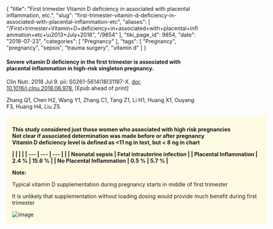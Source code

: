 {
    "title": "First trimester Vitamin D deficiency in associated with placental inflammation, etc.",
    "slug": "first-trimester-vitamin-d-deficiency-in-associated-with-placental-inflammation-etc",
    "aliases": [
        "/First+trimester+Vitamin+D+deficiency+in+associated+with+placental+inflammation+etc+\u2013+July+2018",
        "/9854"
    ],
    "tiki_page_id": 9854,
    "date": "2018-07-23",
    "categories": [
        "Pregnancy"
    ],
    "tags": [
        "Pregnancy",
        "pregnancy",
        "sepsis",
        "trauma surgery",
        "vitamin d"
    ]
}


#### Severe vitamin D deficiency in the first trimester is associated with placental inflammation in high-risk singleton pregnancy.

Clin Nutr. 2018 Jul 9. pii: S0261-5614(18)31197-X. [doi: 10.1016/j.clnu.2018.06.978.](https://doi.org/10.1016/j.clnu.2018.06.978.) <span>[Epub ahead of print]</span>

Zhang Q1, Chen H2, Wang Y1, Zhang C1, Tang Z1, Li H1, Huang X1, Ouyang F3, Huang H4, Liu Z5.

<div class="border" style="background-color:#FFFAE2;padding:15px;margin:10px 0;border-radius:5px;width:650px">

 **This study considered just those women who associated with high risk pregnancies  
Not clear if associated determination was made before or after pregnancy  
Vitamin D deficiency level is defined as <11 ng in text, but < 8 ng in chart** 

 **| | | |
| --- | --- | --- |
|  | Neonatal sepsis | Fetal intrauterine infection |
| Placental Inflammation | 2.4 % | 15.6 % |
| No Placental Inflammation | 0.5 % | 5.7 % |** 

 **Note:** 

Typical vitamin D supplementation during pregnancy starts in middle of first trimester

It is unlikely that supplementation without loading dosing would provide much benefit during first trimester

<img src="https://d378j1rmrlek7x.cloudfront.net/attachments/jpeg/pregnancy-loading-dose.jpg" alt="image">